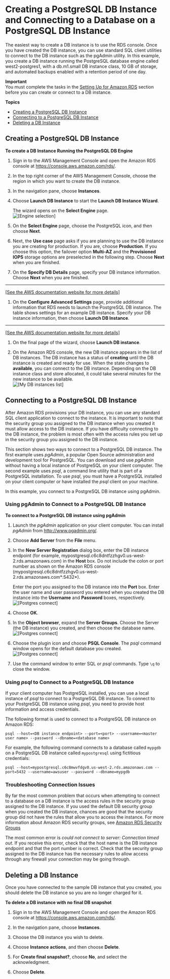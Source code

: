 # Creating a PostgreSQL DB Instance and Connecting to a Database on a PostgreSQL DB Instance<a name="CHAP_GettingStarted.CreatingConnecting.PostgreSQL"></a>

The easiest way to create a DB instance is to use the RDS console\. Once you have created the DB instance, you can use standard SQL client utilities to connect to the DB instance such as the pgAdmin utility\. In this example, you create a DB instance running the PostgreSQL database engine called west2\-postgres1, with a db\.m1\.small DB instance class, 10 GB of storage, and automated backups enabled with a retention period of one day\.

**Important**  
You must complete the tasks in the [Setting Up for Amazon RDS](CHAP_SettingUp.md) section before you can create or connect to a DB instance\.

**Topics**
+ [Creating a PostgreSQL DB Instance](#CHAP_GettingStarted.Creating.PostgreSQL)
+ [Connecting to a PostgreSQL DB Instance](#CHAP_GettingStarted.Connecting.PostgreSQL)
+ [Deleting a DB Instance](#CHAP_GettingStarted.Deleting.PostgreSQL)

## Creating a PostgreSQL DB Instance<a name="CHAP_GettingStarted.Creating.PostgreSQL"></a>

**To create a DB Instance Running the PostgreSQL DB Engine**

1. Sign in to the AWS Management Console and open the Amazon RDS console at [https://console\.aws\.amazon\.com/rds/](https://console.aws.amazon.com/rds/)\.

1. In the top right corner of the AWS Management Console, choose the region in which you want to create the DB instance\. 

1. In the navigation pane, choose **Instances**\.

1. Choose **Launch DB Instance** to start the **Launch DB Instance Wizard**\.

    The wizard opens on the **Select Engine** page\.   
![\[Engine selection\]](http://docs.aws.amazon.com/AmazonRDS/latest/UserGuide/images/Postgres-Launch01a.png)

1. On the **Select Engine** page, choose the PostgreSQL icon, and then choose **Next**\.

1. Next, the **Use case** page asks if you are planning to use the DB instance you are creating for production\. If you are, choose **Production**\. If you choose this option, the failover option **Multi\-AZ** and the **Provisioned IOPS** storage options are preselected in the following step\. Choose **Next** when you are finished\.

1. On the **Specify DB Details** page, specify your DB instance information\. Choose **Next** when you are finished\.  
****    
[\[See the AWS documentation website for more details\]](http://docs.aws.amazon.com/AmazonRDS/latest/UserGuide/CHAP_GettingStarted.CreatingConnecting.PostgreSQL.html)

1.  On the **Configure Advanced Settings** page, provide additional information that RDS needs to launch the PostgreSQL DB instance\. The table shows settings for an example DB instance\. Specify your DB instance information, then choose **Launch DB Instance**\.  
****    
[\[See the AWS documentation website for more details\]](http://docs.aws.amazon.com/AmazonRDS/latest/UserGuide/CHAP_GettingStarted.CreatingConnecting.PostgreSQL.html)

1.  On the final page of the wizard, choose **Launch DB instance**\. 

1. On the Amazon RDS console, the new DB instance appears in the list of DB instances\. The DB instance has a status of **creating** until the DB instance is created and ready for use\. When the state changes to **available**, you can connect to the DB instance\. Depending on the DB instance class and store allocated, it could take several minutes for the new instance to be available\.   
![\[My DB instances list\]](http://docs.aws.amazon.com/AmazonRDS/latest/UserGuide/images/Postgres-Launch06.png)

## Connecting to a PostgreSQL DB Instance<a name="CHAP_GettingStarted.Connecting.PostgreSQL"></a>

After Amazon RDS provisions your DB instance, you can use any standard SQL client application to connect to the instance\. It is important to note that the security group you assigned to the DB instance when you created it must allow access to the DB instance\. If you have difficulty connecting to the DB instance, the problem is most often with the access rules you set up in the security group you assigned to the DB instance\.

This section shows two ways to connect to a PostgreSQL DB instance\. The first example uses *pgAdmin*, a popular Open Source administration and development tool for PostgreSQL\. You can download and use *pgAdmin* without having a local instance of PostgreSQL on your client computer\. The second example uses *psql*, a command line utility that is part of a PostgreSQL installation\. To use *psql*, you must have a PostgreSQL installed on your client computer or have installed the *psql* client on your machine\. 

In this example, you connect to a PostgreSQL DB instance using pgAdmin\. 

### Using pgAdmin to Connect to a PostgreSQL DB Instance<a name="CHAP_GettingStarted.Connecting.PostgreSQL.pgAdmin"></a>

**To connect to a PostgreSQL DB instance using pgAdmin**

1. Launch the *pgAdmin* application on your client computer\. You can install *pgAdmin* from [http://www\.pgadmin\.org/](http://www.pgadmin.org/)\.

1. Choose **Add Server** from the **File** menu\.

1. In the **New Server Registration** dialog box, enter the DB instance endpoint \(for example, mypostgresql\.c6c8dntfzzhgv0\.us\-west\-2\.rds\.amazonaws\.com\) in the **Host** box\. Do not include the colon or port number as shown on the Amazon RDS console \(mypostgresql\.c6c8dntfzzhgv0\.us\-west\-2\.rds\.amazonaws\.com*:5432*\)\. 

   Enter the port you assigned to the DB instance into the **Port** box\. Enter the user name and user password you entered when you created the DB instance into the **Username** and **Password** boxes, respectively\.   
![\[Postgres connect\]](http://docs.aws.amazon.com/AmazonRDS/latest/UserGuide/images/Postgres-Connect01.png)

1. Choose **OK**\. 

1. In the **Object browser**, expand the **Server Groups**\. Choose the Server \(the DB instance\) you created, and then choose the database name\.   
![\[Postgres connect\]](http://docs.aws.amazon.com/AmazonRDS/latest/UserGuide/images/Postgres-Connect02.png)

1. Choose the plugin icon and choose **PSQL Console**\. The *psql* command window opens for the default database you created\.   
![\[Postgres connect\]](http://docs.aws.amazon.com/AmazonRDS/latest/UserGuide/images/Postgres-Connect03.png)

1. Use the command window to enter SQL or *psql* commands\. Type `\q` to close the window\.

### Using *psql* to Connect to a PostgreSQL DB Instance<a name="CHAP_GettingStarted.Connecting.PostgreSQL.psql"></a>

If your client computer has PostgreSQL installed, you can use a local instance of *psql* to connect to a PostgreSQL DB instance\. To connect to your PostgreSQL DB instance using *psql*, you need to provide host information and access credentials\.

The following format is used to connect to a PostgreSQL DB instance on Amazon RDS:

```
psql --host=<DB instance endpoint> --port=<port> --username=<master user name> --password --dbname=<database name> 
```

 For example, the following command connects to a database called `mypgdb` on a PostgreSQL DB instance called `mypostgresql` using fictitious credentials: 

```
psql --host=mypostgresql.c6c8mwvfdgv0.us-west-2.rds.amazonaws.com --port=5432 --username=awsuser --password --dbname=mypgdb 
```

### Troubleshooting Connection Issues<a name="CHAP_GettingStarted.Connecting.PostgreSQL.Troubleshooting"></a>

By far the most common problem that occurs when attempting to connect to a database on a DB instance is the access rules in the security group assigned to the DB instance\. If you used the default DB security group when you created the DB instance, chances are good that the security group did not have the rules that allow you to access the instance\. For more information about Amazon RDS security groups, see [Amazon RDS Security Groups](Overview.RDSSecurityGroups.md)

The most common error is *could not connect to server: Connection timed out*\. If you receive this error, check that the host name is the DB instance endpoint and that the port number is correct\. Check that the security group assigned to the DB instance has the necessary rules to allow access through any firewall your connection may be going through\.

## Deleting a DB Instance<a name="CHAP_GettingStarted.Deleting.PostgreSQL"></a>

Once you have connected to the sample DB instance that you created, you should delete the DB instance so you are no longer charged for it\.

**To delete a DB instance with no final DB snapshot**

1. Sign in to the AWS Management Console and open the Amazon RDS console at [https://console\.aws\.amazon\.com/rds/](https://console.aws.amazon.com/rds/)\.

1. In the navigation pane, choose **Instances**\.

1. Choose the DB instance you wish to delete\.

1. Choose **Instance actions**, and then choose **Delete**\.

1. For **Create final snapshot?**, choose **No**, and select the acknowledgment\. 

1. Choose **Delete**\. 